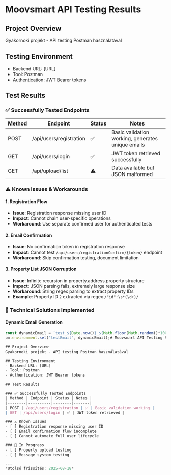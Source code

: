 # Moovsmart API Testing Results

## Project Overview
Gyakornoki projekt - API testing Postman használatával

## Testing Environment
- Backend URL: [URL]
- Tool: Postman
- Authentication: JWT Bearer tokens

## Test Results

### ✅ Successfully Tested Endpoints
| Method | Endpoint | Status | Notes |
|--------|----------|--------|-------|
| POST | /api/users/registration | ✅ | Basic validation working, generates unique emails |
| GET | /api/users/login | ✅ | JWT token retrieved successfully |
| GET | /api/upload/list | ⚠️ | Data available but JSON malformed |

### ⚠️ Known Issues & Workarounds

#### 1. Registration Flow
- **Issue**: Registration response missing user ID
- **Impact**: Cannot chain user-specific operations
- **Workaround**: Use separate confirmed user for authenticated tests

#### 2. Email Confirmation
- **Issue**: No confirmation token in registration response
- **Impact**: Cannot test `/api/users/registrationConfirm/{token}` endpoint
- **Workaround**: Skip confirmation testing, document limitation

#### 3. Property List JSON Corruption
- **Issue**: Infinite recursion in property.address.property structure
- **Impact**: JSON parsing fails, extremely large response size
- **Workaround**: String regex parsing to extract property IDs
- **Example**: Property ID `2` extracted via regex `/"id":\s*(\d+)/`

### 🔧 Technical Solutions Implemented

#### Dynamic Email Generation
```javascript
const dynamicEmail = `test_${Date.now()}_${Math.floor(Math.random()*1000)}@test.com`;
pm.environment.set("testEmail", dynamicEmail);# Moovsmart API Testing Results

## Project Overview
Gyakornoki projekt - API testing Postman használatával

## Testing Environment
- Backend URL: [URL]
- Tool: Postman
- Authentication: JWT Bearer tokens

## Test Results

### ✅ Successfully Tested Endpoints
| Method | Endpoint | Status | Notes |
|--------|----------|--------|-------|
| POST | /api/users/registration | ✅ | Basic validation working |
| GET | /api/users/login | ✅ | JWT token retrieved |

### ⚠️ Known Issues
- [ ] Registration response missing user ID
- [ ] Email confirmation flow incomplete
- [ ] Cannot automate full user lifecycle

### 🚧 In Progress
- [ ] Property upload testing
- [ ] Message system testing

---
*Utolsó frissítés: 2025-08-18*

